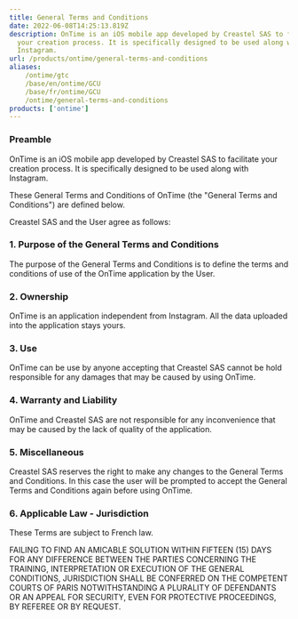 ```yaml
---
title: General Terms and Conditions
date: 2022-06-08T14:25:13.819Z
description: OnTime is an iOS mobile app developed by Creastel SAS to facilitate
  your creation process. It is specifically designed to be used along with
  Instagram.
url: /products/ontime/general-terms-and-conditions
aliases:
    /ontime/gtc
    /base/en/ontime/GCU
    /base/fr/ontime/GCU
    /ontime/general-terms-and-conditions
products: ['ontime']
---
```


### Preamble

OnTime is an iOS mobile app developed by Creastel SAS to facilitate your creation process. It is specifically designed to be used along with Instagram.

These General Terms and Conditions of OnTime (the "General Terms and Conditions") are defined below.

Creastel SAS and the User agree as follows:

### 1. Purpose of the General Terms and Conditions

The purpose of the General Terms and Conditions is to define the terms and conditions of use of the OnTime application by the User.

### 2. Ownership

OnTime is an application independent from Instagram. All the data uploaded into the application stays yours.

### 3. Use

OnTime can be use by anyone accepting that Creastel SAS cannot be hold responsible for any damages that may be caused by using OnTime.

### 4. Warranty and Liability

OnTime and Creastel SAS are not responsible for any inconvenience that may be caused by the lack of quality of the application.

### 5. Miscellaneous

Creastel SAS reserves the right to make any changes to the General Terms and Conditions. In this case the user will be prompted to accept the General Terms and Conditions again before using OnTime.

### 6. Applicable Law - Jurisdiction

These Terms are subject to French law.

FAILING TO FIND AN AMICABLE SOLUTION WITHIN FIFTEEN (15) DAYS FOR ANY DIFFERENCE BETWEEN THE PARTIES CONCERNING THE TRAINING, INTERPRETATION OR EXECUTION OF THE GENERAL CONDITIONS, JURISDICTION SHALL BE CONFERRED ON THE COMPETENT COURTS OF PARIS NOTWITHSTANDING A PLURALITY OF DEFENDANTS OR AN APPEAL FOR SECURITY, EVEN FOR PROTECTIVE PROCEEDINGS, BY REFEREE OR BY REQUEST.